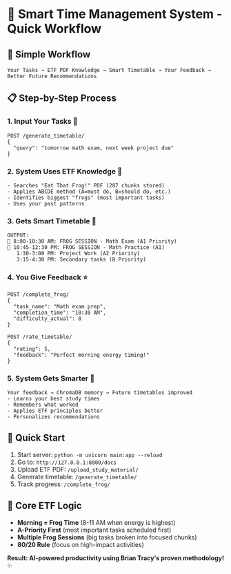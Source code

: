 # 🐸 Smart Time Management System - Quick Workflow

## 🔄 Simple Workflow
```
Your Tasks → ETF PDF Knowledge → Smart Timetable → Your Feedback → Better Future Recommendations
```

## 📋 Step-by-Step Process

### 1. **Input Your Tasks** 📝
```
POST /generate_timetable/
{
  "query": "tomorrow math exam, next week project due"
}
```

### 2. **System Uses ETF Knowledge** 🧠
```
- Searches "Eat That Frog!" PDF (287 chunks stored)
- Applies ABCDE method (A=must do, B=should do, etc.)
- Identifies biggest "frogs" (most important tasks)
- Uses your past patterns
```

### 3. **Gets Smart Timetable** 📅
```
OUTPUT:
🐸 8:00-10:30 AM: FROG SESSION - Math Exam (A1 Priority)
🐸 10:45-12:30 PM: FROG SESSION - Math Practice (A1)
   1:30-3:00 PM: Project Work (A2 Priority)
   3:15-4:30 PM: Secondary tasks (B Priority)
```

### 4. **You Give Feedback** ⭐
```
POST /complete_frog/
{
  "task_name": "Math exam prep",
  "completion_time": "10:30 AM",
  "difficulty_actual": 8
}

POST /rate_timetable/
{
  "rating": 5,
  "feedback": "Perfect morning energy timing!"
}
```

### 5. **System Gets Smarter** 🚀
```
Your feedback → ChromaDB memory → Future timetables improved
- Learns your best study times
- Remembers what worked
- Applies ETF principles better
- Personalizes recommendations
```

## 🎯 Quick Start
1. Start server: `python -m uvicorn main:app --reload`
2. Go to: `http://127.0.0.1:8000/docs`
3. Upload ETF PDF: `/upload_study_material/`
4. Generate timetable: `/generate_timetable/`
5. Track progress: `/complete_frog/`

## 🐸 Core ETF Logic
- **Morning = Frog Time** (8-11 AM when energy is highest)
- **A-Priority First** (most important tasks scheduled first)
- **Multiple Frog Sessions** (big tasks broken into focused chunks)
- **80/20 Rule** (focus on high-impact activities)

**Result: AI-powered productivity using Brian Tracy's proven methodology!** ✨